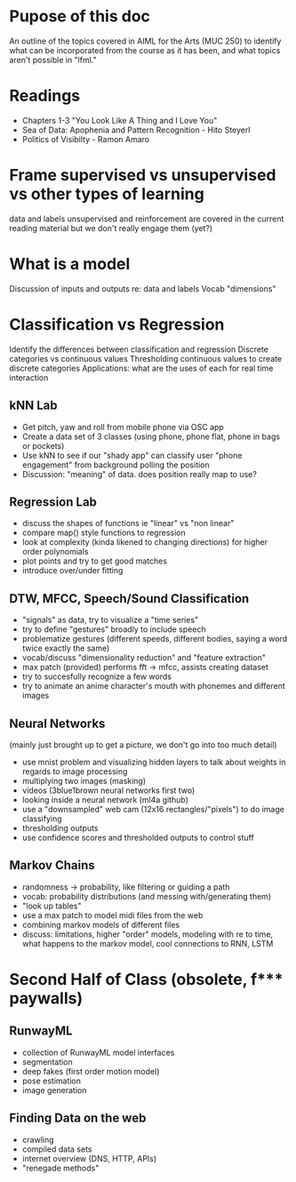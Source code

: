 # Pupose of this doc
An outline of the topics covered in AIML for the Arts (MUC 250) to identify what can be incorporated from the course as it has been, and what topics aren't possible in "lfml."

# Readings
- Chapters 1-3 "You Look Like A Thing and I Love You"
- Sea of Data: Apophenia and Pattern Recognition - Hito Steyerl
- Politics of Visibilty - Ramon Amaro

# Frame supervised vs unsupervised vs other types of learning
data and labels
unsupervised and reinforcement are covered in the current reading material but we don't really engage them (yet?)

# What is a model
Discussion of inputs and outputs re: data and labels
Vocab "dimensions"

# Classification vs Regression
Identify the differences between classification and regression 
Discrete categories vs continuous values
Thresholding continuous values to create discrete categories
Applications: what are the uses of each for real time interaction

## kNN Lab
- Get pitch, yaw and roll from mobile phone via OSC app
- Create a data set of 3 classes (using phone, phone flat, phone in bags or pockets)
- Use kNN to see if our "shady app" can classify user "phone engagement" from background polling the position
- Discussion: "meaning" of data. does position really map to use?

## Regression Lab
- discuss the shapes of functions ie "linear" vs "non linear"
- compare map() style functions to regression
- look at complexity (kinda likened to changing directions) for higher order polynomials
- plot points and try to get good matches
- introduce over/under fitting

## DTW, MFCC, Speech/Sound Classification
- "signals" as data, try to visualize a "time series"
- try to define "gestures" broadly to include speech
- problematize gestures (different speeds, different bodies, saying a word twice exactly the same)
- vocab/discuss "dimensionality reduction" and "feature extraction"
- max patch (provided) performs fft -> mfcc, assists creating dataset
- try to succesfully recognize a few words
- try to animate an anime character's mouth with phonemes and different images

## Neural Networks
(mainly just brought up to get a picture, we don't go into too much detail)
- use mnist problem and visualizing hidden layers to talk about weights in regards to image processing
- multiplying two images (masking)
- videos (3blue1brown neural networks first two)
- looking inside a neural network (ml4a github)
- use a "downsampled" web cam (12x16 rectangles/"pixels") to do image classifying
- thresholding outputs
- use confidence scores and thresholded outputs to control stuff

## Markov Chains
- randomness -> probability, like filtering or guiding a path
- vocab: probability distributions (and messing with/generating them)
- "look up tables"
- use a max patch to model midi files from the web
- combining markov models of different files
- discuss: limitations, higher "order" models, modeling with re to time, what happens to the markov model, cool connections to RNN, LSTM

# Second Half of Class (obsolete, f*** paywalls)
## RunwayML
- collection of RunwayML model interfaces
- segmentation
- deep fakes (first order motion model)
- pose estimation
- image generation
## Finding Data on the web
- crawling
- compiled data sets
- internet overview (DNS, HTTP, APIs)
- "renegade methods"



